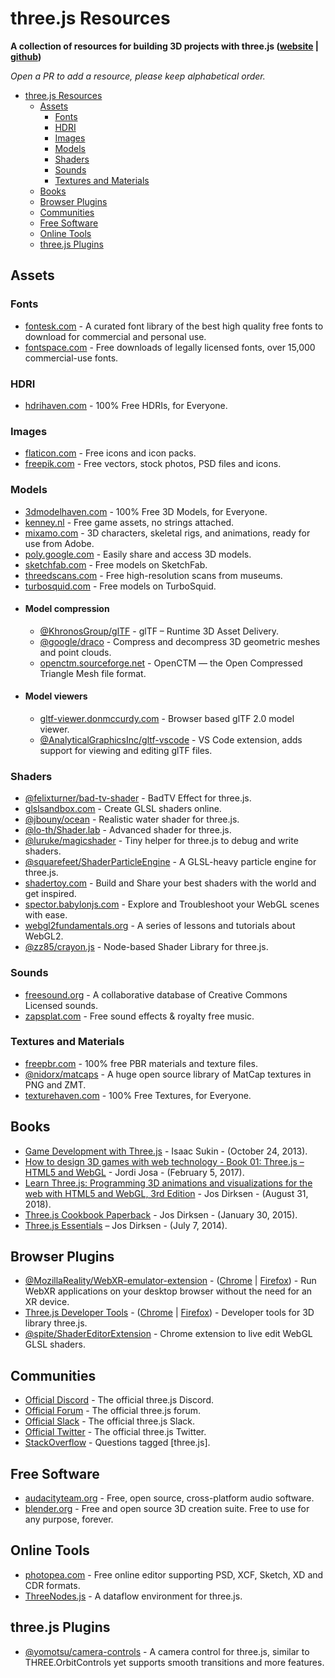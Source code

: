 # three.js Resources
**A collection of resources for building 3D projects with three.js ([website](https://threejs.org/) | [github](https://github.com/mrdoob/three.js/))**

*Open a PR to add a resource, please keep alphabetical order.*

- [three.js Resources](#threejs-resources)
  - [Assets](#assets)
    - [Fonts](#fonts)
    - [HDRI](#hdri)
    - [Images](#images)
    - [Models](#models)
    - [Shaders](#shaders)
    - [Sounds](#sounds)
    - [Textures and Materials](#textures-and-materials)
  - [Books](#books)
  - [Browser Plugins](#browser-plugins)
  - [Communities](#communities)
  - [Free Software](#free-software)
  - [Online Tools](#online-tools)
  - [three.js Plugins](#threejs-plugins)


## Assets
### Fonts
- [fontesk.com](https://fontesk.com/license/free-for-commercial-use,ofl-gpl/) - A curated font library of the best high quality free fonts to download for commercial and personal use.
- [fontspace.com](https://www.fontspace.com/commercial-fonts) - Free downloads of legally licensed fonts, over 15,000 commercial-use fonts.


### HDRI
- [hdrihaven.com](https://hdrihaven.com) - 100% Free HDRIs, for Everyone.


### Images
- [flaticon.com](https://www.flaticon.com) - Free icons and icon packs.
- [freepik.com](https://www.freepik.com) - Free vectors, stock photos, PSD files and icons.


### Models
- [3dmodelhaven.com](https://3dmodelhaven.com) - 100% Free 3D Models, for Everyone.
- [kenney.nl](https://www.kenney.nl) - Free game assets, no strings attached.
- [mixamo.com](https://www.mixamo.com) -  3D characters, skeletal rigs, and animations, ready for use from Adobe.
- [poly.google.com](https://poly.google.com) - Easily share and access 3D models.
- [sketchfab.com](https://sketchfab.com/tags/free) - Free models on SketchFab.
- [threedscans.com](http://threedscans.com) - Free high-resolution scans from museums.
- [turbosquid.com](https://www.turbosquid.com/Search/3D-Models/free) - Free models on TurboSquid.
- #### Model compression
  - [@KhronosGroup/glTF](https://github.com/KhronosGroup/glTF) - glTF – Runtime 3D Asset Delivery.
  - [@google/draco](https://github.com/google/draco) - Compress and decompress 3D geometric meshes and point clouds.
  - [openctm.sourceforge.net](http://openctm.sourceforge.net) - OpenCTM — the Open Compressed Triangle Mesh file format.
- #### Model viewers
  - [gltf-viewer.donmccurdy.com](https://gltf-viewer.donmccurdy.com) - Browser based glTF 2.0 model viewer.
  - [@AnalyticalGraphicsInc/gltf-vscode](https://github.com/AnalyticalGraphicsInc/gltf-vscode) - VS Code extension, adds support for viewing and editing glTF files.


### Shaders
- [@felixturner/bad-tv-shader](https://github.com/felixturner/bad-tv-shader) - BadTV Effect for three.js.
- [glslsandbox.com](http://glslsandbox.com) - Create GLSL shaders online.
- [@jbouny/ocean](https://github.com/jbouny/ocean) - Realistic water shader for three.js.
- [@lo-th/Shader.lab](https://github.com/lo-th/Shader.lab) - Advanced shader for three.js.
- [@luruke/magicshader](https://github.com/luruke/magicshader) - Tiny helper for three.js to debug and write shaders.
- [@squarefeet/ShaderParticleEngine](https://github.com/squarefeet/ShaderParticleEngine) - A GLSL-heavy particle engine for three.js.
- [shadertoy.com](https://www.shadertoy.com) - Build and Share your best shaders with the world and get inspired.
- [spector.babylonjs.com](https://spector.babylonjs.com) - Explore and Troubleshoot your WebGL scenes with ease.
- [webgl2fundamentals.org](https://webgl2fundamentals.org) - A series of lessons and tutorials about WebGL2.
- [@zz85/crayon.js](https://github.com/zz85/crayon.js) - Node-based Shader Library for three.js.


### Sounds
- [freesound.org](https://freesound.org) - A collaborative database of Creative Commons Licensed sounds.
- [zapsplat.com](https://www.zapsplat.com) - Free sound effects & royalty free music.


### Textures and Materials
- [freepbr.com](https://freepbr.com) - 100% free PBR materials and texture files.
- [@nidorx/matcaps](https://github.com/nidorx/matcaps) - A huge open source library of MatCap textures in PNG and ZMT.
- [texturehaven.com](https://texturehaven.com) - 100% Free Textures, for Everyone.



## Books
- [Game Development with Three.js](https://www.amazon.com/Game-Development-Three-js-Isaac-Sukin/dp/1782168532) - Isaac Sukin - (October 24, 2013).
- [How to design 3D games with web technology - Book 01:  Three.js – HTML5 and WebGL](https://www.amazon.com/HOW-DESIGN-GAMES-WEB-TECHNOLOGY-ebook/dp/B01MZI87DG) - Jordi Josa  - (February 5, 2017).
- [Learn Three.js: Programming 3D animations and visualizations for the web with HTML5 and WebGL, 3rd Edition](https://www.amazon.com/Learn-Three-js-Programming-animations-visualizations/dp/1788833287) - Jos Dirksen - (August 31, 2018).
- [Three.js Cookbook Paperback](https://www.amazon.com/Three-js-Cookbook-Jos-Dirksen/dp/1783981180) - Jos Dirksen - (January 30, 2015).
- [Three.js Essentials](https://www.amazon.com/Three-js-Essentials-Jos-Dirksen/dp/1783980869) – Jos Dirksen - (July 7, 2014).



## Browser Plugins
- [@MozillaReality/WebXR-emulator-extension](https://github.com/MozillaReality/WebXR-emulator-extension) - ([Chrome](https://chrome.google.com/webstore/detail/webxr-api-emulator/mjddjgeghkdijejnciaefnkjmkafnnje) | [Firefox](https://addons.mozilla.org/en-GB/firefox/addon/webxr-api-emulator/)) - Run WebXR applications on your desktop browser without the need for an XR device.
- [Three.js Developer Tools](https://github.com/threejs/three-devtools) - ([Chrome](https://chrome.google.com/webstore/detail/threejs-developer-tools/ebpnegggocnnhleeicgljbedjkganaek) | [Firefox](https://addons.mozilla.org/en-US/firefox/addon/three-js-developer-tools/)) - Developer tools for 3D library three.js.
- [@spite/ShaderEditorExtension](https://github.com/spite/ShaderEditorExtension) - Chrome extension to live edit WebGL GLSL shaders.



## Communities
- [Official Discord](https://discord.com/invite/HF4UdyF) - The official three.js Discord.
- [Official Forum](https://discourse.threejs.org) - The official three.js forum.
- [Official Slack](https://app.slack.com/client/T0AR9958A/C0AR9959Q) - The official three.js Slack.
- [Official Twitter](https://twitter.com/threejs_org) - The official three.js Twitter.
- [StackOverflow](https://stackoverflow.com/questions/tagged/three.js) - Questions tagged [three.js].



## Free Software
- [audacityteam.org](https://www.audacityteam.org) - Free, open source, cross-platform audio software.
- [blender.org](https://www.blender.org) - Free and open source 3D creation suite. Free to use for any purpose, forever.



## Online Tools

- [photopea.com](https://www.photopea.com) - Free online editor supporting PSD, XCF, Sketch, XD and CDR formats.
- [ThreeNodes.js](http://idflood.github.io/ThreeNodes.js) - A dataflow environment for three.js.



## three.js Plugins
- [@yomotsu/camera-controls](https://github.com/yomotsu/camera-controls) - A camera control for three.js, similar to THREE.OrbitControls yet supports smooth transitions and more features.
